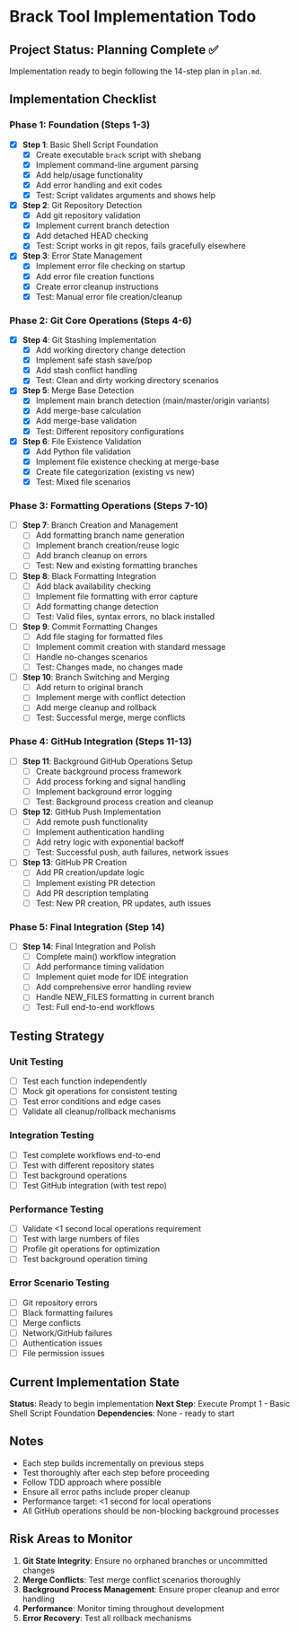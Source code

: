 # Brack Tool Implementation Todo

## Project Status: Planning Complete ✅

Implementation ready to begin following the 14-step plan in `plan.md`.

## Implementation Checklist

### Phase 1: Foundation (Steps 1-3)
- [x] **Step 1**: Basic Shell Script Foundation
  - [x] Create executable `brack` script with shebang
  - [x] Implement command-line argument parsing
  - [x] Add help/usage functionality
  - [x] Add error handling and exit codes
  - [x] Test: Script validates arguments and shows help

- [x] **Step 2**: Git Repository Detection
  - [x] Add git repository validation
  - [x] Implement current branch detection
  - [x] Add detached HEAD checking
  - [x] Test: Script works in git repos, fails gracefully elsewhere

- [x] **Step 3**: Error State Management
  - [x] Implement error file checking on startup
  - [x] Add error file creation functions
  - [x] Create error cleanup instructions
  - [x] Test: Manual error file creation/cleanup

### Phase 2: Git Core Operations (Steps 4-6)
- [x] **Step 4**: Git Stashing Implementation
  - [x] Add working directory change detection
  - [x] Implement safe stash save/pop
  - [x] Add stash conflict handling
  - [x] Test: Clean and dirty working directory scenarios

- [x] **Step 5**: Merge Base Detection
  - [x] Implement main branch detection (main/master/origin variants)
  - [x] Add merge-base calculation
  - [x] Add merge-base validation
  - [x] Test: Different repository configurations

- [x] **Step 6**: File Existence Validation
  - [x] Add Python file validation
  - [x] Implement file existence checking at merge-base
  - [x] Create file categorization (existing vs new)
  - [x] Test: Mixed file scenarios

### Phase 3: Formatting Operations (Steps 7-10)
- [ ] **Step 7**: Branch Creation and Management
  - [ ] Add formatting branch name generation
  - [ ] Implement branch creation/reuse logic
  - [ ] Add branch cleanup on errors
  - [ ] Test: New and existing formatting branches

- [ ] **Step 8**: Black Formatting Integration
  - [ ] Add black availability checking
  - [ ] Implement file formatting with error capture
  - [ ] Add formatting change detection
  - [ ] Test: Valid files, syntax errors, no black installed

- [ ] **Step 9**: Commit Formatting Changes
  - [ ] Add file staging for formatted files
  - [ ] Implement commit creation with standard message
  - [ ] Handle no-changes scenarios
  - [ ] Test: Changes made, no changes made

- [ ] **Step 10**: Branch Switching and Merging
  - [ ] Add return to original branch
  - [ ] Implement merge with conflict detection
  - [ ] Add merge cleanup and rollback
  - [ ] Test: Successful merge, merge conflicts

### Phase 4: GitHub Integration (Steps 11-13)
- [ ] **Step 11**: Background GitHub Operations Setup
  - [ ] Create background process framework
  - [ ] Add process forking and signal handling
  - [ ] Implement background error logging
  - [ ] Test: Background process creation and cleanup

- [ ] **Step 12**: GitHub Push Implementation
  - [ ] Add remote push functionality
  - [ ] Implement authentication handling
  - [ ] Add retry logic with exponential backoff
  - [ ] Test: Successful push, auth failures, network issues

- [ ] **Step 13**: GitHub PR Creation
  - [ ] Add PR creation/update logic
  - [ ] Implement existing PR detection
  - [ ] Add PR description templating
  - [ ] Test: New PR creation, PR updates, auth issues

### Phase 5: Final Integration (Step 14)
- [ ] **Step 14**: Final Integration and Polish
  - [ ] Complete main() workflow integration
  - [ ] Add performance timing validation
  - [ ] Implement quiet mode for IDE integration
  - [ ] Add comprehensive error handling review
  - [ ] Handle NEW_FILES formatting in current branch
  - [ ] Test: Full end-to-end workflows

## Testing Strategy

### Unit Testing
- [ ] Test each function independently
- [ ] Mock git operations for consistent testing
- [ ] Test error conditions and edge cases
- [ ] Validate all cleanup/rollback mechanisms

### Integration Testing
- [ ] Test complete workflows end-to-end
- [ ] Test with different repository states
- [ ] Test background operations
- [ ] Test GitHub integration (with test repo)

### Performance Testing
- [ ] Validate <1 second local operations requirement
- [ ] Test with large numbers of files
- [ ] Profile git operations for optimization
- [ ] Test background operation timing

### Error Scenario Testing
- [ ] Git repository errors
- [ ] Black formatting failures
- [ ] Merge conflicts
- [ ] Network/GitHub failures
- [ ] Authentication issues
- [ ] File permission issues

## Current Implementation State

**Status**: Ready to begin implementation
**Next Step**: Execute Prompt 1 - Basic Shell Script Foundation
**Dependencies**: None - ready to start

## Notes

- Each step builds incrementally on previous steps
- Test thoroughly after each step before proceeding
- Follow TDD approach where possible
- Ensure all error paths include proper cleanup
- Performance target: <1 second for local operations
- All GitHub operations should be non-blocking background processes

## Risk Areas to Monitor

1. **Git State Integrity**: Ensure no orphaned branches or uncommitted changes
2. **Merge Conflicts**: Test merge conflict scenarios thoroughly
3. **Background Process Management**: Ensure proper cleanup and error handling
4. **Performance**: Monitor timing throughout development
5. **Error Recovery**: Test all rollback mechanisms